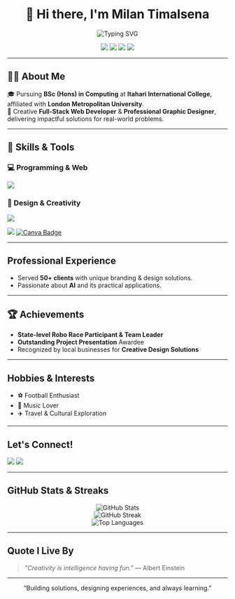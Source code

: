 <h1 align="center">👋 Hi there, I'm Milan Timalsena</h1>

<p align="center">
  <img src="https://readme-typing-svg.demolab.com/?lines=Full-Stack%20Web%20Developer;Professional%20Graphic%20Designer;Creative%20Problem%20Solver&center=true&width=500&height=40" alt="Typing SVG" />
</p>

<p align="center">
  <img src="https://img.shields.io/badge/Java-%23ED8B00.svg?style=for-the-badge&logo=java&logoColor=white"/>  
  <img src="https://img.shields.io/badge/Python-3776AB?style=for-the-badge&logo=python&logoColor=white"/>
  <img src="https://img.shields.io/badge/Javascript-F7DF1E?style=for-the-badge&logo=javascript&logoColor=black"/>
  <img src="https://img.shields.io/badge/Tailwind_CSS-06B6D4?style=for-the-badge&logo=tailwind-css&logoColor=white"/>

</p>

---

## 👨‍💻 About Me
🎓 Pursuing **BSc (Hons) in Computing** at **Itahari International College**, affiliated with **London Metropolitan University**.  
🎨 Creative **Full-Stack Web Developer** & **Professional Graphic Designer**, delivering impactful solutions for real-world problems.

---

## 🚀 Skills & Tools

### 💻 Programming & Web
<p>
  <img src="https://skillicons.dev/icons?i=java,python,js,html,css,tailwind" />
</p>

### 🎨 Design & Creativity
<p>
  <img src="https://skillicons.dev/icons?i=figma,photoshop,illustrator,canva" />
 <p>
  <img src="https://skillicons.dev/icons?i=figma,photoshop,illustrator" />
  <a href="https://www.canva.com/milantimalsena" target="_blank">
    <img src="https://img.shields.io/badge/Canva-00C4CC?style=for-the-badge&logo=canva&logoColor=white" alt="Canva Badge"/>
  </a>

</p>

---

## Professional Experience
-  Served **50+ clients** with unique branding & design solutions.
- Passionate about **AI** and its practical applications.

---

## 🏆 Achievements
- **State-level Robo Race Participant & Team Leader**
- **Outstanding Project Presentation** Awardee
- Recognized by local businesses for **Creative Design Solutions**

---

## Hobbies & Interests
- ⚽ Football Enthusiast
- 🎵 Music Lover
- ✈️ Travel & Cultural Exploration

---

## Let's Connect!
<p>
  <a href="mailto:milantimalsena87@gmail.com"><img src="https://img.shields.io/badge/Email-D14836?style=for-the-badge&logo=gmail&logoColor=white"/></a>
  <a href="https://www.facebook.com/milan.timalsena10"><img src="https://img.shields.io/badge/Facebook-1877F2?style=for-the-badge&logo=facebook&logoColor=white"/></a>
</p>

---

## GitHub Stats & Streaks
<p align="center">
  <img src="https://github-readme-stats.vercel.app/api?username=milantimalsena&show_icons=true&theme=tokyonight" alt="GitHub Stats"/>
  <br/>
  <img src="https://github-readme-streak-stats.herokuapp.com/?user=milantimalsena&theme=tokyonight" alt="GitHub Streak"/>
  <br/>
  <img src="https://github-readme-stats.vercel.app/api/top-langs/?username=milantimalsena&layout=compact&theme=tokyonight" alt="Top Languages"/>
</p>

---

## Quote I Live By
> *"Creativity is intelligence having fun."* — Albert Einstein

---

<p align="center">“Building solutions, designing experiences, and always learning.”</p>


